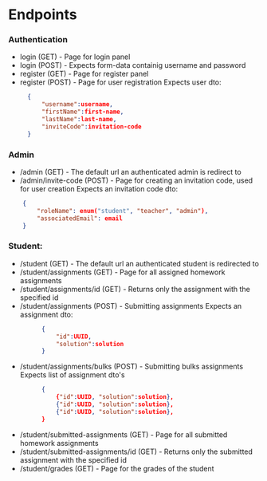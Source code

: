 # Endpoints
### Authentication
- login (GET) - Page for login panel
- login (POST) - Expects form-data containig username and password
- register (GET) - Page for register panel
- register (POST) - Page for user registration
  Expects user dto:
  ```json
	{
		"username":username,
  		"firstName":first-name,
		"lastName":last-name,
		"inviteCode":invitation-code
	}
  ```

### Admin
- /admin (GET) - The default url an authenticated admin is redirect to
- /admin/invite-code (POST) - Page for creating an invitation code, used for user creation
  Expects an invitation code dto:
```json
	{
		"roleName": enum("student", "teacher", "admin"),
		"associatedEmail": email
	}
```

### Student:
- /student (GET) - The default url an authenticated student is redirected to
- /student/assignments (GET) - Page for all assigned homework assignments
- /student/assignments/id (GET) - Returns only the assignment with the specified id
- /student/assignments (POST) - Submitting assignments
  Expects an assignment dto:
  ```json
		{
			"id":UUID,
			"solution":solution
		}
  ```
- /student/assignments/bulks (POST) - Submitting bulks assignments
  Expects list of assignment dto's
  ```json
		{
			{"id":UUID, "solution":solution},
			{"id":UUID, "solution":solution},
			{"id":UUID, "solution":solution},
		}
  ```
- /student/submitted-assignments (GET) - Page for all submitted homework assignments
- /student/submitted-assignments/id (GET) - Returns only the submitted assignment with the specified id
- /student/grades (GET) - Page for the grades of the student

